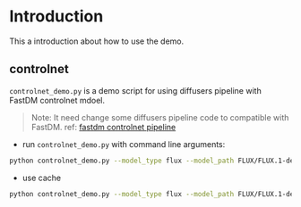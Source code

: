 # Introduction
This a introduction about how to use the demo.

## controlnet
`controlnet_demo.py` is a demo script for using diffusers pipeline with FastDM controlnet mdoel. 

> Note: It need change some diffusers pipeline code to compatible with FastDM. ref: [fastdm controlnet pipeline](https://github.com/Lzhang-hub/diffusers/commit/cd7f4debd89793b462c797a687086ed77695cdbf)

- run `controlnet_demo.py` with command line arguments:

```bash
python controlnet_demo.py --model_type flux --model_path FLUX/FLUX.1-dev --controlnet_model  jasperai/Flux.1-dev-Controlnet-Upscaler --control_image flux_controlnet_test.png
```

- use cache
```bash
python controlnet_demo.py --model_type flux --model_path FLUX/FLUX.1-dev --controlnet_model  jasperai/Flux.1-dev-Controlnet-Upscaler --control_image flux_controlnet_test.png --cache-config ../xcaching/configs/flux.json
```
